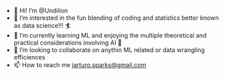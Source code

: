 - 👋 Hi! I’m @Undilion
- 👀 I’m interested in the fun blending of coding and statistics better known as data science!!! 🏄 
- 🌱 I’m currently learning ML and enjoying the multiple theoretical and practical considerations involving AI 🤖
- 💞️ I’m looking to collaborate on anythin ML related or data wrangling efficiences 
- 📫 How to reach me jarturo.sparks@gmail.com

<!---
Undilion/Undilion is a ✨ special ✨ repository because its `README.md` (this file) appears on your GitHub profile.
You can click the Preview link to take a look at your changes.
--->
